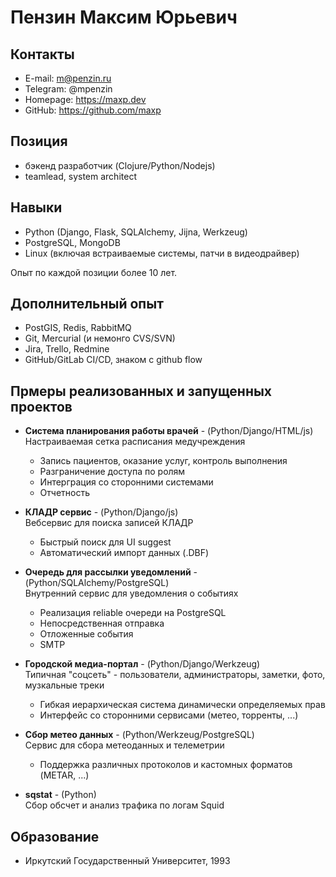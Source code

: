 # Пензин Максим Юрьевич

## Контакты

- E-mail: m@penzin.ru
- Telegram: @mpenzin
- Homepage: https://maxp.dev
- GitHub: https://github.com/maxp

## Позиция

- бэкенд разработчик (Clojure/Python/Nodejs)
- teamlead, system architect

## Навыки

- Python (Django, Flask, SQLAlchemy, Jijna, Werkzeug)
- PostgreSQL, MongoDB
- Linux (включая встраиваемые системы, патчи в видеодрайвер)

Опыт по каждой позиции более 10 лет.

## Дополнительный опыт

- PostGIS, Redis, RabbitMQ
- Git, Mercurial (и немонго CVS/SVN)
- Jira, Trello, Redmine
- GitHub/GitLab CI/CD, знаком с github flow

## Прмеры реализованных и запущенных проектов

- **Система планирования работы врачей** - (Python/Django/HTML/js)  
  Настраиваемая сетка расписания медучреждения
  - Запись пациентов, оказание услуг, контроль выполнения
  - Разграничение доступа по ролям
  - Интерграция со сторонними системами
  - Отчетность

- **КЛАДР сервис** - (Python/Django/js)  
  Вебсервис для поиска записей КЛАДР
  - Быстрый поиск для UI suggest
  - Автоматический импорт данных (.DBF)

- **Очередь для рассылки уведомлений** - (Python/SQLAlchemy/PostgreSQL)  
  Внутренний сервис для уведомления о событиях
  - Реализация reliable очереди на PostgreSQL
  - Непосредственная отправка
  - Отложенные события
  - SMTP

- **Городской медиа-портал** - (Python/Django/Werkzeug)  
  Типичная "соцсеть" - пользователи, администраторы, заметки, фото, музкальные треки
  - Гибкая иерархическая система динамически определяемых прав
  - Интерфейс со сторонними сервисами (метео, торренты, ...)

- **Сбор метео данных** - (Python/Werkzeug/PostgreSQL)  
  Сервис для сбора метеоданных и телеметрии
  - Поддержка различных протоколов и кастомных форматов (METAR, ...)

- **sqstat** - (Python)  
  Сбор обсчет и анализ трафика по логам Squid

## Образование

- Иркутский Государственный Университет, 1993
